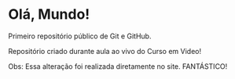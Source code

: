 # Olá, Mundo!

Primeiro repositório público de Git e GitHub.

Repositório criado durante aula ao vivo do Curso em Video!

Obs: Essa alteração foi realizada diretamente no site. FANTÁSTICO! 
